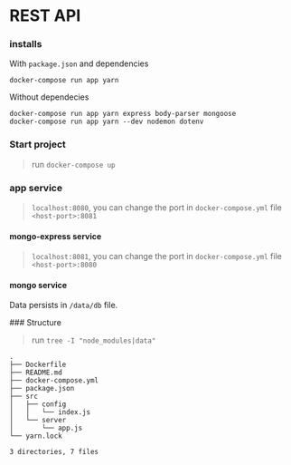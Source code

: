 # REST API

### installs

With `package.json` and dependencies
```shell
docker-compose run app yarn
```

Without dependecies
```shell
docker-compose run app yarn express body-parser mongoose
docker-compose run app yarn --dev nodemon dotenv
```

### Start project

> run `docker-compose up`

### app service

> `localhost:8080`, you can change the port in `docker-compose.yml` file `<host-port>:8081`

#### mongo-express service

> `localhost:8081`, you can change the port in `docker-compose.yml` file `<host-port>:8080`


#### mongo service

Data persists in `/data/db` file.

### Structure

> run `tree -I "node_modules|data"`
```shell
.
├── Dockerfile
├── README.md
├── docker-compose.yml
├── package.json
├── src
│   ├── config
│   │   └── index.js
│   └── server
│       └── app.js
└── yarn.lock

3 directories, 7 files
```

